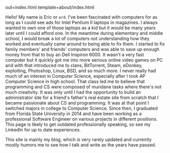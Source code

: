 out=index.html
template=about/index.html

Hello! My name is Eric or `erd`. I've been fascinated with computers for as long as I could see ads for Intel Pentium II laptops in magazines. I always wanted to own one of those laptops as a kid but it would be many years later until I could afford one. In the meantime during elementary and middle school, I would break a lot of computers not understanding how they worked and eventually came around to being able to fix them. I started to fix family members' and friends' computers and was able to save up enough money from that to buy an Dell Inspiron 6000. It wasn't a very fast computer but it quickly got me into more serious online video games on PC and with that introduced me to clans, BitTorrent, Steam, eDonkey, exploiting, Photoshop, Linux, BSD, and so much more. I never really had much of an interest in Computer Science, especially after I took AP Computer Science in high school. That class led me to believe that programming and CS were composed of mundane tasks where there's not much creativity. It was only until I had the opportunity to build an administrator site for a friend's father's real estate site from scratch that I became passionate about CS and programming. It was at that point I switched majors in college to Computer Science. Since then, I graduated from Florida State University in 2014 and have been working as a professional Software Engineer on various projects in different positions. This page is likely to get outdated professionally speaking, so see my LinkedIn for up to date experiences.

This site is mainly my blog, which is very rarely updated and currently mostly humors me to see how I talk and write as the years have passed.
